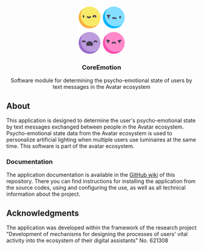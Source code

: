 <div id="top"></div>

<!-- PROJECT LOGO -->
<br />
<div align="center">
  <a href="https://github.com/TimurSamigulin/core-emotion">
    <img src="docs/image/reaction.png" alt="Logo" width="125" height="125">
  </a>

<h3 align="center">CoreEmotion</h3>

  <p align="center">
    Software module for determining the psycho-emotional state of users by text messages in the Avatar ecosystem
  </p>
</div>

<!-- ABOUT THE PROJECT -->
## About

This application is designed to determine the user's psycho-emotional state by text messages exchanged between people in the Avatar ecosystem. Psycho-emotional state data from the Avatar ecosystem is used to personalize artificial lighting when multiple users use luminaires at the same time. This software is part of the avatar ecosystem.


### Documentation
The application documentation is available in the [GitHub wiki](https://github.com/TimurSamigulin/core-emotion/wiki) of this repository. There you can find instructions for installing the application from the source codes, using and configuring the use, as well as all technical information about the project.


<!-- ACKNOWLEDGMENTS -->
## Acknowledgments
The application was developed within the framework of the research project "Development of mechanisms for designing the processes of users' vital activity into the ecosystem of their digital assistants" No. 621308
